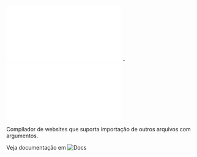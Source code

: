 ![English](README.md) - ![Português](README-pt_BR.md)

Compilador de websites que suporta importação de outros arquivos com argumentos.

Veja documentação em ![Docs](docs/)